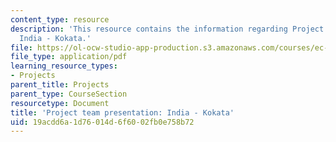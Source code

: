 ```yaml
---
content_type: resource
description: 'This resource contains the information regarding Project team presentation:
  India - Kokata.'
file: https://ol-ocw-studio-app-production.s3.amazonaws.com/courses/ec-701j-d-lab-i-development-fall-2009/19acdd6a1d76014d6f6002fb0e758b72_MITEC_701JF09_proj_india_k.pdf
file_type: application/pdf
learning_resource_types:
- Projects
parent_title: Projects
parent_type: CourseSection
resourcetype: Document
title: 'Project team presentation: India - Kokata'
uid: 19acdd6a-1d76-014d-6f60-02fb0e758b72
---
```

